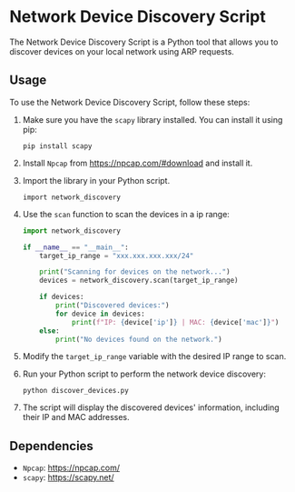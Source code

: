 # Network Device Discovery Script

The Network Device Discovery Script is a Python tool that allows you to discover devices on your local network using ARP requests.

## Usage

To use the Network Device Discovery Script, follow these steps:

1. Make sure you have the `scapy` library installed. You can install it using pip:

   ```commandline
   pip install scapy
   ```
2. Install `Npcap` from https://npcap.com/#download and install it.

3. Import the library in your Python script.

   ```commandline
   import network_discovery
   ```

4. Use the `scan` function to scan the devices in a ip range:

   ```python
   import network_discovery
   
   if __name__ == "__main__":
       target_ip_range = "xxx.xxx.xxx.xxx/24"
   
       print("Scanning for devices on the network...")
       devices = network_discovery.scan(target_ip_range)
   
       if devices:
           print("Discovered devices:")
           for device in devices:
               print(f"IP: {device['ip']} | MAC: {device['mac']}")
       else:
           print("No devices found on the network.")
   ```

5. Modify the `target_ip_range` variable with the desired IP range to scan.

6. Run your Python script to perform the network device discovery:

   ```commandline
   python discover_devices.py
   ```

7. The script will display the discovered devices' information, including their IP and MAC addresses.

## Dependencies
- `Npcap`: https://npcap.com/
- `scapy`: https://scapy.net/

